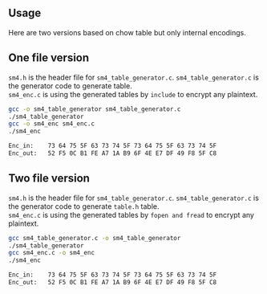 Usage
-----

Here are two versions based on chow table but only internal encodings.

One file version
---------------------

```sm4.h``` is the header file for ```sm4_table_generator.c```.
```sm4_table_generator.c``` is the generator code to generate table.  
```sm4_enc.c``` is using the generated tables by ```include``` to encrypt any plaintext.  

```bash
gcc -o sm4_table_generator sm4_table_generator.c
./sm4_table_generator 
gcc -o sm4_enc sm4_enc.c
./sm4_enc

Enc_in:    73 64 75 5F 63 73 74 5F 73 64 75 5F 63 73 74 5F
Enc_out:   52 F5 0C B1 FE A7 1A B9 6F 4E E7 DF 49 F8 5F C8
```

Two file version
-------------------------------

```sm4.h``` is the header file for ```sm4_table_generator.c```.
```sm4_table_generator.c``` is the generator code to generate ```table.h``` table.  
```sm4_enc.c``` is using the generated tables by ```fopen and fread``` to encrypt any plaintext. 

```bash
gcc sm4_table_generator.c -o sm4_table_generator
./sm4_table_generator
gcc sm4_enc.c -o sm4_enc
./sm4_enc

Enc_in:    73 64 75 5F 63 73 74 5F 73 64 75 5F 63 73 74 5F
Enc_out:   52 F5 0C B1 FE A7 1A B9 6F 4E E7 DF 49 F8 5F C8 
```
